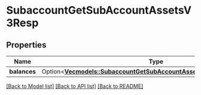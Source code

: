 # SubaccountGetSubAccountAssetsV3Resp

## Properties

Name | Type | Description | Notes
------------ | ------------- | ------------- | -------------
**balances** | Option<[**Vec<models::SubaccountGetSubAccountAssetsV3RespBalancesInner>**](SubaccountGetSubAccountAssetsV3Resp_balances_inner.md)> |  | [optional]

[[Back to Model list]](../README.md#documentation-for-models) [[Back to API list]](../README.md#documentation-for-api-endpoints) [[Back to README]](../README.md)


